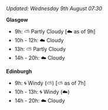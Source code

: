 *Updated: Wednesday 9th August 07:30*

**Glasgow**

* 9h: :partly_sunny: Partly Cloudy [:cloud: as of 9h]
* 10h - 12h: :cloud: Cloudy
* 13h: :partly_sunny: Partly Cloudy
* 14h - 20h: :cloud: Cloudy

**Edinburgh**

* 9h: :cyclone: Windy (:partly_sunny:) [:partly_sunny: as of 7h]
* 10h - 13h: :cyclone: Windy (:cloud:)
* 14h - 20h: :cloud: Cloudy
